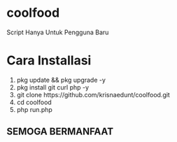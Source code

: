 # coolfood 
Script Hanya Untuk Pengguna Baru<br>
# Cara Installasi
<ol>
  <li> pkg update && pkg upgrade -y </li>
  <li> pkg install git curl php -y</li>
  <li> git clone https://github.com/krisnaedunt/coolfood.git </li>
  <li> cd coolfood </li>
  <li> php run.php </li>
</ol>
<h2>SEMOGA BERMANFAAT</h2>
